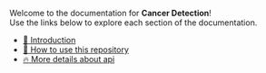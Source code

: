 Welcome to the documentation for **Cancer Detection**!  
Use the links below to explore each section of the documentation.

- [📝 Introduction](https://github.com/crbsdndr/cancer_detection/blob/main/documentations/about.md)
- [🚀 How to use this repository](https://github.com/crbsdndr/cancer_detection/blob/main/documentations/use.md)
- [🔥 More details about api](https://github.com/crbsdndr/cancer_detection/blob/main/documentations/api.md)